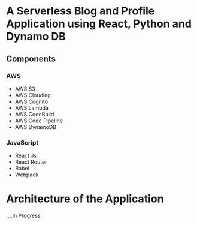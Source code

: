 # A Serverless Blog and Profile Application using React, Python and Dynamo DB

## Components
### AWS
  - AWS S3
  - AWS Clouding
  - AWS Cognito
  -  AWS Lambda
  - AWS CodeBuild
  - AWS Code Pipeline
  - AWS DynamoDB

### JavaScript
  -  React Js
  -  React Router
  -  Babel
  -  Webpack

# Architecture of the Application


....In Progress